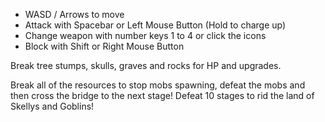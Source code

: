 - WASD / Arrows to move
- Attack with Spacebar or Left Mouse Button (Hold to charge up)
- Change weapon with number keys 1 to 4 or click the icons
- Block with Shift or Right Mouse Button

Break tree stumps, skulls, graves and rocks for HP and upgrades.

Break all of the resources to stop mobs spawning, defeat the mobs and then cross the bridge to the next stage! Defeat 10 stages to rid the land of Skellys and Goblins!